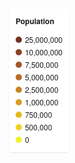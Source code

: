 <!DOCTYPE html>
<html>
<head>
    <meta charset='utf-8' />
    <title></title>
    <meta name='viewport' content='initial-scale=1,maximum-scale=1,user-scalable=no' />
    <script src='https://api.tiles.mapbox.com/mapbox-gl-js/v0.39.1/mapbox-gl.js'></script>
    <link href='https://api.tiles.mapbox.com/mapbox-gl-js/v0.39.1/mapbox-gl.css' rel='stylesheet' />
    <style>
        body { margin:0; padding:0; }
        #map { position:absolute; top:0; bottom:0; width:100%; }
    </style>
</head>
<body>

<style>

.legend {
    background-color: #fff;
    border-radius: 3px;
    bottom: 30px;
    box-shadow: 0 1px 2px rgba(0,0,0,0.10);
    font: 12px/20px 'Helvetica Neue', Arial, Helvetica, sans-serif;
    padding: 10px;
    position: absolute;
    right: 10px;
    z-index: 1;
}

.legend h4 {
    margin: 0 0 10px;
}

.legend div span {
    border-radius: 50%;
    display: inline-block;
    height: 10px;
    margin-right: 5px;
    width: 10px;
}

</style>

<div id='map'></div>

<div id='state-legend' class='legend'>
    <h4>Population</h4>
    <div><span style='background-color: #723122'></span>25,000,000</div>
    <div><span style='background-color: #8B4225'></span>10,000,000</div>
    <div><span style='background-color: #A25626'></span>7,500,000</div>
    <div><span style='background-color: #B86B25'></span>5,000,000</div>
    <div><span style='background-color: #CA8323'></span>2,500,000</div>
    <div><span style='background-color: #DA9C20'></span>1,000,000</div>
    <div><span style='background-color: #E6B71E'></span>750,000</div>
    <div><span style='background-color: #EED322'></span>500,000</div>
    <div><span style='background-color: #F2F12D'></span>0</div>
</div>

<div id='county-legend' class='legend' style='display: none;'>
    <h4>Population</h4>
    <div><span style='background-color: #723122'></span>1,000,000</div>
    <div><span style='background-color: #8B4225'></span>500,000</div>
    <div><span style='background-color: #A25626'></span>100,000</div>
    <div><span style='background-color: #B86B25'></span>50,000</div>
    <div><span style='background-color: #CA8323'></span>10,000</div>
    <div><span style='background-color: #DA9C20'></span>5,000</div>
    <div><span style='background-color: #E6B71E'></span>1,000</div>
    <div><span style='background-color: #EED322'></span>100</div>
    <div><span style='background-color: #F2F12D'></span>0</div>
</div>

<script>
mapboxgl.accessToken = 'pk.eyJ1IjoiZGV2ZWxvcGVkc2ltcGxlIiwiYSI6IkFWaGZPVUEifQ.JuZ21Q5vqECOkOwdCgIl6g';
var map = new mapboxgl.Map({
    container: 'map',
    style: 'mapbox://styles/mapbox/light-v9',
    center: [-98, 38.88],
    minZoom: 3,
    zoom: 3
});

var zoomThreshold = 4;

map.on('load', function() {

    map.addSource('population', {
        'type': 'vector',
        'url': 'mapbox://mapbox.660ui7x6'
    });

    map.addLayer({
        'id': 'state-population',
        'source': 'population',
        'source-layer': 'state_county_population_2014_cen',
        'maxzoom': zoomThreshold,
        'type': 'fill',
        'filter': ['==', 'isState', true],
        'paint': {
            'fill-color': {
                property: 'population',
                stops: [
                    [0, '#F2F12D'],
                    [500000, '#EED322'],
                    [750000, '#E6B71E'],
                    [1000000, '#DA9C20'],
                    [2500000, '#CA8323'],
                    [5000000, '#B86B25'],
                    [7500000, '#A25626'],
                    [10000000, '#8B4225'],
                    [25000000, '#723122']
                ]
            },
            'fill-opacity': 0.75
        }
    }, 'waterway-label');

    map.addLayer({
        'id': 'county-population',
        'source': 'population',
        'source-layer': 'state_county_population_2014_cen',
        'minzoom': zoomThreshold,
        'type': 'fill',
        'filter': ['==', 'isCounty', true],
        'paint': {
            'fill-color': {
                property: 'population',
                stops: [
                    [0, '#F2F12D'],
                    [100, '#EED322'],
                    [1000, '#E6B71E'],
                    [5000, '#DA9C20'],
                    [10000, '#CA8323'],
                    [50000, '#B86B25'],
                    [100000, '#A25626'],
                    [500000, '#8B4225'],
                    [1000000, '#723122']
                ]
            },
            'fill-opacity': 0.75
        }
    }, 'waterway-label');

});

var stateLegendEl = document.getElementById('state-legend');
var countyLegendEl = document.getElementById('county-legend');
map.on('zoom', function() {
    if (map.getZoom() > zoomThreshold) {
        stateLegendEl.style.display = 'none';
        countyLegendEl.style.display = 'block';
    } else {
        stateLegendEl.style.display = 'block';
        countyLegendEl.style.display = 'none';
    }
});

</script>

</body>
</html>
